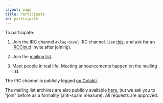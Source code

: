 ```yaml
---
layout: page
title: Participate
id: participate
---
```


To participate:

1. Join the IRC channel `#klug-devel` IRC channel.  Use
   [this](http://webchat.freenode.net), and ask for an
   [IRCCloud](https://irccloud.com) invite after joining).

2. Join the [mailing list](http://groups.google.com/group/kgplug).

3. Meet people in real life.  Meeting announcements happen on the
   mailing list.

The IRC channel is publicly logged [on
Colabti](http://colabti.org/irclogger/irclogger_logs/klug-devel).

The mailing list archives are also publicly available
[here](http://groups.google.com/group/kgplug/topics), but we ask you
to "join" before as a formality (anti-spam measure).  All requests are
approved.
